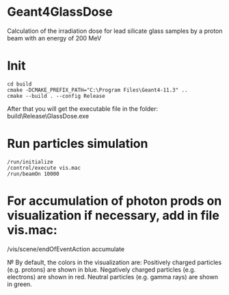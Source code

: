 # Geant4GlassDose
Calculation of the irradiation dose for lead silicate glass samples by a proton beam with an energy of 200 MeV

# Init
```
cd build
cmake -DCMAKE_PREFIX_PATH="C:\Program Files\Geant4-11.3" ..
cmake --build . --config Release
```
After that you will get the executable file in the folder:
build\Release\GlassDose.exe

# Run particles simulation
```
/run/initialize
/control/execute vis.mac
/run/beamOn 10000
```


# For accumulation of photon prods on visualization if necessary, add in file vis.mac:
/vis/scene/endOfEventAction accumulate

№ By default, the colors in the visualization are:
Positively charged particles (e.g. protons) are shown in blue.
Negatively charged particles (e.g. electrons) are shown in red.
Neutral particles (e.g. gamma rays) are shown in green.

